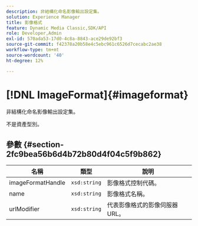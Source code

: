 ```yaml
---
description: 非結構化命名影像輸出設定集。
solution: Experience Manager
title: 影像格式
feature: Dynamic Media Classic,SDK/API
role: Developer,Admin
exl-id: 570ada53-17d0-4c8a-8843-ace29de92bf3
source-git-commit: f42378a20b58e4c5ebc961c6526d7cecabc2ae38
workflow-type: tm+mt
source-wordcount: '40'
ht-degree: 12%

---
```


# [!DNL ImageFormat]{#imageformat}

非結構化命名影像輸出設定集。

不是資產型別。

## 參數 {#section-2fc9bea56b6d4b72b80d4f04c5f9b862}

| 名稱 | 類型 | 說明 |
|---|---|---|
| imageFormatHandle | `xsd:string` | 影像格式控制代碼。 |
| name | `xsd:string` | 影像格式名稱。 |
| urlModifier | `xsd:string` | 代表影像格式的影像伺服器URL。 |
